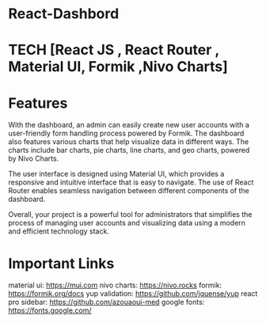 # React-Dashbord
# TECH   [React JS , React Router , Material UI, Formik ,Nivo Charts]

# Features
With the dashboard, an admin can easily create new user accounts with a user-friendly form handling process powered by Formik. The dashboard also features various charts that help visualize data in different ways. The charts include bar charts, pie charts, line charts, and geo charts, powered by Nivo Charts.

The user interface is designed using Material UI, which provides a responsive and intuitive interface that is easy to navigate. The use of React Router enables seamless navigation between different components of the dashboard.

Overall, your project is a powerful tool for administrators that simplifies the process of managing user accounts and visualizing data using a modern and efficient technology stack.

# Important Links
material ui: https://mui.com
nivo charts: https://nivo.rocks
formik: https://formik.org/docs
yup validation: https://github.com/jquense/yup
react pro sidebar: https://github.com/azouaoui-med
google fonts: https://fonts.google.com/
